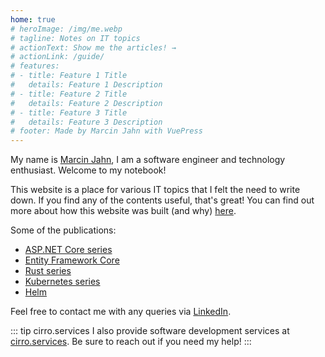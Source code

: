 ```yaml
---
home: true
# heroImage: /img/me.webp
# tagline: Notes on IT topics
# actionText: Show me the articles! →
# actionLink: /guide/
# features:
# - title: Feature 1 Title
#   details: Feature 1 Description
# - title: Feature 2 Title
#   details: Feature 2 Description
# - title: Feature 3 Title
#   details: Feature 3 Description
# footer: Made by Marcin Jahn with VuePress
---
```


My name is [Marcin Jahn](/about/who-am-i.md), I am a software engineer and
technology enthusiast. Welcome to my notebook!

This website is a place for various IT topics that I felt the need to write
down. If you find any of the contents useful, that's great! You can find
out more about how this website was built (and why)
[here](/about/this-website.md).

Some of the publications:

- [ASP.NET
Core
series](/programming/dotnet/asp-net-core/overview.md)
- [Entity Framework Core](/programming/dotnet/entity-framework-core/)
- [Rust series](/programming/rust/overview.md)
- [Kubernetes
series](/technologies/kubernetes/meaning.md)
- [Helm](/technologies/kubernetes/helm.md)

Feel free to contact me with any queries via <a
href="https://www.linkedin.com/in/marcin-jahn-63a9b915b/?locale=en_US">LinkedIn</a>.

::: tip cirro.services
I also provide software development services at
[cirro.services](https://www.cirro.services). Be sure to reach out if you need
my help!
:::
